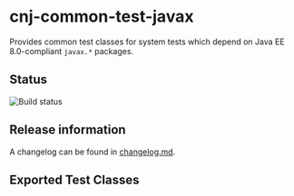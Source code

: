 # cnj-common-test-javax

Provides common test classes for system tests which depend on Java EE 8.0-compliant `javax.*` packages.

## Status

![Build status](https://codebuild.eu-west-1.amazonaws.com/badges?uuid=eyJlbmNyeXB0ZWREYXRhIjoiOVlhdGNBRUh2MGpVaXJNT2s4SzNLbjBjVUlIdzU4UUpucDRZdTVGMndoREhjNm9vL21HRHhUc1ExNEVob2MyZi9PTlVubzBhVkh0NFlpRGczSnZ2RVhZPSIsIml2UGFyYW1ldGVyU3BlYyI6ImJUc3pxQ3k4ODA0d2EyN2QiLCJtYXRlcmlhbFNldFNlcmlhbCI6MX0%3D&branch=main)

## Release information

A changelog can be found in [changelog.md](changelog.md).

## Exported Test Classes
